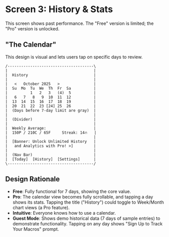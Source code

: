 # Screen 3: History & Stats

This screen shows past performance. The "Free" version is limited; the "Pro" version is unlocked.

## "The Calendar"

This design is visual and lets users tap on specific days to review.

```
/--------------------------------------\
|                                      |
|  History                             |
|                                      |
|   <   October 2025   >               |
|  Su  Mo  Tu  We  Th  Fr  Sa          |
|          1   2   3   (4)  5          |
|   6   7   8   9  10  11  12          |
|  13  14  15  16  17  18  19          |
|  20  21  22  23 [24] 25  26          |
|  (Days before 7-day limit are gray)  |
|                                      |
|  (Divider)                           |
|                                      |
|  Weekly Average:                     |
|  150P / 210C / 65F     Streak: 14🔥   |
|                                      |
|  [Banner: Unlock Unlimited History   |
|   and Analytics with Pro! >]         |
|                                      |
|  (Nav Bar)                           |
|  [Today]  [History]  [Settings]      |
\--------------------------------------/
```

## Design Rationale

- **Free**: Fully functional for 7 days, showing the core value.
- **Pro**: The calendar view becomes fully scrollable, and tapping a day shows its stats. Tapping the title ("History") could toggle to Week/Month chart views (a Pro feature).
- **Intuitive**: Everyone knows how to use a calendar.
- **Guest Mode**: Shows demo historical data (7 days of sample entries) to demonstrate functionality. Tapping on any day shows "Sign Up to Track Your Macros" prompt.
